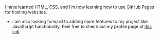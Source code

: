 I have learned HTML, CSS, and I'm now learning how to use GitHub Pages for hosting websites.
- I am also looking forward to adding more features to my project like JavaScript functionality.
Feel free to check out my profile page at [this link](https://github.com/azza-dev/my-profile.git.)
